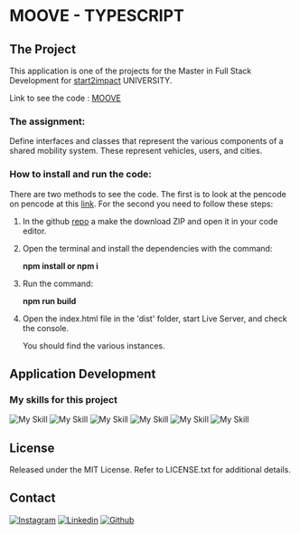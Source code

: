 # MOOVE - TYPESCRIPT

## The Project

This application is one of the projects for the Master in Full Stack Development for [start2impact](https://www.start2impact.it/) UNIVERSITY.

Link to see the code : <a href="https://codepen.io/Lorycaste98/pen/RwmjVNw?editors=1111" target="_blank">MOOVE</a>

### The assignment:

Define interfaces and classes that represent the various components of a shared mobility system.
These represent vehicles, users, and cities.

### How to install and run the code:

There are two methods to see the code. The first is to look at the pencode on pencode at this <a href="https://codepen.io/Lorycaste98/pen/RwmjVNw?editors=1111" target="_blank">link</a>.
For the second you need to follow these steps:

1. In the github <a href="https://github.com/Lorycaste98/typescript" target="_blank">repo</a> a make the download ZIP and open it in your code editor.

2. Open the terminal and install the dependencies with the command:

   **npm install or npm i**

3. Run the command:

   **npm run build**

4. Open the index.html file in the 'dist' folder, start Live Server, and check the console.

   You should find the various instances.

## Application Development

### My skills for this project

![My Skill](https://skillicons.dev/icons?i=html)
![My Skill](https://skillicons.dev/icons?i=css)
![My Skill](https://skillicons.dev/icons?i=js)
![My Skill](https://skillicons.dev/icons?i=ts)
![My Skill](https://skillicons.dev/icons?i=nodejs)
![My Skill](https://skillicons.dev/icons?i=git)

## License

Released under the MIT License. Refer to LICENSE.txt for additional details.

## Contact

[![Instagram](https://skillicons.dev/icons?i=instagram)](https://www.instagram.com/lorycastelletti/)
[![Linkedin](https://skillicons.dev/icons?i=linkedin)](https://www.linkedin.com/in/lorenzo-castelletti-532b9b191/)
[![Github](https://skillicons.dev/icons?i=github)](https://github.com/Lorycaste98)
